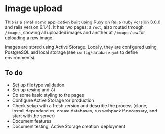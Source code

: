 # Image upload

This is a small demo application built using Ruby on Rails (ruby version 3.0.0 and rails version 6.1.4). It has two pages: a `root`, also routed through `/images`, showing all uploaded images and another at `/images/new` for uploading a new image.

Images are stored using Active Storage. Locally, they are configured using PostgreSQL and local storage (see `config/database.yml` to define environments).

## To do

* Set up file type validation
* Set up testing and CI
* Do some basic styling to the pages
* Configure Active Storage for production
* Check setup with a fresh version and describe the process (clone, install dependencies, create databases, run webpack if necessary, and start with the server)
* Document features
* Document testing, Active Storage creation, deployment
